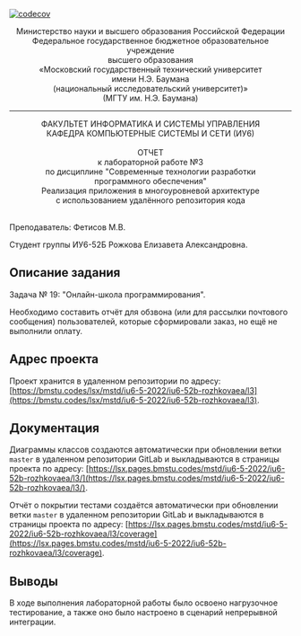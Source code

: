 [![codecov](https://codecov.io/gh/RozeQz/ics6-MToSD/branch/master/graph/badge.svg?token=5LDKTTLI4J&directory=l3)](https://codecov.io/gh/RozeQz/ics6-MToSD/tree/master/l3)

<div align="center">
Министерство науки и высшего образования Российской Федерации <br />
Федеральное государственное бюджетное образовательное учреждение <br />
высшего образования <br />
«Московский государственный технический университет <br />
имени Н.Э. Баумана <br />
(национальный исследовательский университет)» <br />
(МГТУ им. Н.Э. Баумана)
</div>
<hr />
<div align="center">
ФАКУЛЬТЕТ ИНФОРМАТИКА И СИСТЕМЫ УПРАВЛЕНИЯ <br />
КАФЕДРА КОМПЬЮТЕРНЫЕ СИСТЕМЫ И СЕТИ (ИУ6)
</div>
<br />
<div align="center">
ОТЧЕТ <br />
к лабораторной работе №3 <br />
по дисциплине "Современные технологии разработки <br />
программного обеспечения" <br />
Реализация приложения в многоуровневой архитектуре <br />
с использованием удалённого репозитория кода
</div>
<br />

Преподаватель: Фетисов М.В.

Студент группы ИУ6-52Б Рожкова Елизавета Александровна.

## Описание задания

Задача № 19: "Онлайн-школа программирования".

Необходимо составить отчёт для обзвона (или для рассылки почтового сообщения) пользователей, которые сформировали заказ, но ещё не выполнили оплату.

## Адрес проекта

Проект хранится в удаленном репозитории по адресу: [https://bmstu.codes/lsx/mstd/iu6-5-2022/iu6-52b-rozhkovaea/l3](https://bmstu.codes/lsx/mstd/iu6-5-2022/iu6-52b-rozhkovaea/l3).

## Документация

Диаграммы классов создаются автоматически при обновлении ветки `master` в удаленном репозитории GitLab и выкладываются в страницы проекта по адресу: [https://lsx.pages.bmstu.codes/mstd/iu6-5-2022/iu6-52b-rozhkovaea/l3/](https://lsx.pages.bmstu.codes/mstd/iu6-5-2022/iu6-52b-rozhkovaea/l3/).

Отчёт о покрытии тестами создаётся автоматически при обновлении ветки `master` в удаленном репозитории GitLab и выкладываются в страницы проекта по адресу: [https://lsx.pages.bmstu.codes/mstd/iu6-5-2022/iu6-52b-rozhkovaea/l3/coverage](https://lsx.pages.bmstu.codes/mstd/iu6-5-2022/iu6-52b-rozhkovaea/l3/coverage).

## Выводы

В ходе выполнения лабораторной работы было освоено нагрузочное тестирование, а также оно было настроено в сценарий непрерывной интеграции.
